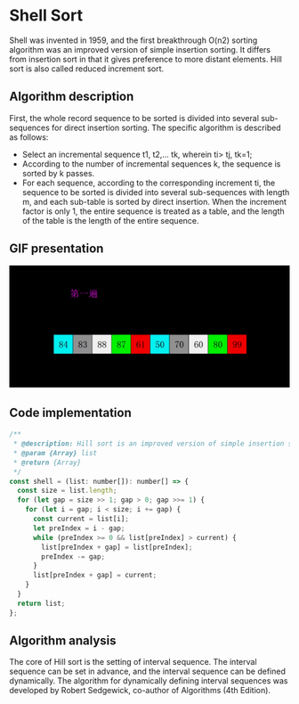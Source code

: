 # Shell Sort

Shell was invented in 1959, and the first breakthrough O(n2) sorting algorithm was an improved version of simple insertion sorting. It differs from insertion sort in that it gives preference to more distant elements. Hill sort is also called reduced increment sort.

## Algorithm description

First, the whole record sequence to be sorted is divided into several sub-sequences for direct insertion sorting. The specific algorithm is described as follows:

- Select an incremental sequence t1, t2,... tk, wherein ti&gt; tj, tk=1;
- According to the number of incremental sequences k, the sequence is sorted by k passes.
- For each sequence, according to the corresponding increment ti, the sequence to be sorted is divided into several sub-sequences with length m, and each sub-table is sorted by direct insertion. When the increment factor is only 1, the entire sequence is treated as a table, and the length of the table is the length of the entire sequence.

## GIF presentation

![Shell Sort](../../../../assets/ranuts/sort/shell.gif)

## Code implementation

```js
/**
 * @description: Hill sort is an improved version of simple insertion sort. It differs from insertion sort in that it gives preference to more distant elements. Hill sort is also called reduced increment sort.
 * @param {Array} list
 * @return {Array}
 */
const shell = (list: number[]): number[] => {
  const size = list.length;
  for (let gap = size >> 1; gap > 0; gap >>= 1) {
    for (let i = gap; i < size; i += gap) {
      const current = list[i];
      let preIndex = i - gap;
      while (preIndex >= 0 && list[preIndex] > current) {
        list[preIndex + gap] = list[preIndex];
        preIndex -= gap;
      }
      list[preIndex + gap] = current;
    }
  }
  return list;
};
```

## Algorithm analysis

The core of Hill sort is the setting of interval sequence. The interval sequence can be set in advance, and the interval sequence can be defined dynamically. The algorithm for dynamically defining interval sequences was developed by Robert Sedgewick, co-author of Algorithms (4th Edition).
